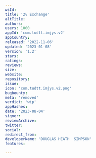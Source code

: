 ```yaml
---
wsId: 
title: '2v Exchange'
altTitle: 
authors: 
users: 1000
appId: 'com.tudtt.imjys.v2'
appCountry: 
released: '2022-11-06'
updated: '2023-01-08'
version: '1.2'
stars: 
ratings: 
reviews: 
size: 
website: 
repository: 
issue: 
icon: 'com.tudtt.imjys.v2.png'
bugbounty: 
meta: 'removed'
verdict: 'wip'
appHashes: 
date: '2023-08-04'
signer: 
reviewArchive: 
twitter: 
social: 
redirect_from: 
developerName: 'DOUGLAS HEATH  SIMPSON'
features: 

---
```


